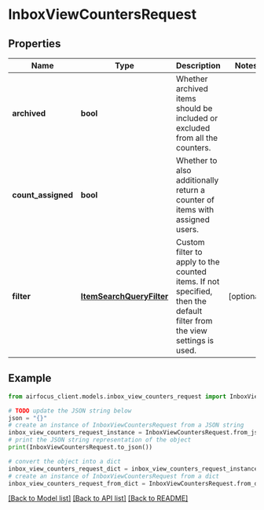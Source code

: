 # InboxViewCountersRequest


## Properties

Name | Type | Description | Notes
------------ | ------------- | ------------- | -------------
**archived** | **bool** | Whether archived items should be included or excluded from all the counters. | 
**count_assigned** | **bool** | Whether to also additionally return a counter of items with assigned users. | 
**filter** | [**ItemSearchQueryFilter**](ItemSearchQueryFilter.md) | Custom filter to apply to the counted items. If not specified, then the default filter from the view settings is used. | [optional] 

## Example

```python
from airfocus_client.models.inbox_view_counters_request import InboxViewCountersRequest

# TODO update the JSON string below
json = "{}"
# create an instance of InboxViewCountersRequest from a JSON string
inbox_view_counters_request_instance = InboxViewCountersRequest.from_json(json)
# print the JSON string representation of the object
print(InboxViewCountersRequest.to_json())

# convert the object into a dict
inbox_view_counters_request_dict = inbox_view_counters_request_instance.to_dict()
# create an instance of InboxViewCountersRequest from a dict
inbox_view_counters_request_from_dict = InboxViewCountersRequest.from_dict(inbox_view_counters_request_dict)
```
[[Back to Model list]](../README.md#documentation-for-models) [[Back to API list]](../README.md#documentation-for-api-endpoints) [[Back to README]](../README.md)


